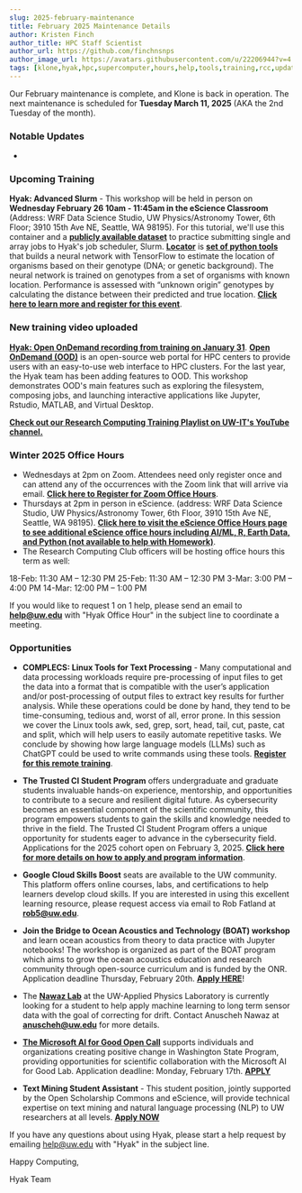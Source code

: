 ```yaml
---
slug: 2025-february-maintenance
title: February 2025 Maintenance Details
author: Kristen Finch
author_title: HPC Staff Scientist
author_url: https://github.com/finchnsnps
author_image_url: https://avatars.githubusercontent.com/u/22206944?v=4
tags: [klone,hyak,hpc,supercomputer,hours,help,tools,training,rcc,updates,opportunities]
---
```


Our February maintenance is complete, and Klone is back in operation. The next maintenance is scheduled for **Tuesday March 11, 2025** (AKA the 2nd Tuesday of the month). 

### Notable Updates
* 

### Upcoming Training

**Hyak: Advanced Slurm** - This workshop will be held in person on **Wednesday February 26 10am - 11:45am in the eScience Classroom** (Address: WRF Data Science Studio, UW Physics/Astronomy Tower, 6th Floor; 3910 15th Ave NE, Seattle, WA 98195). For this tutorial, we'll use this container and a  [**publicly available dataset**](https://doi.org/10.1111/1755-0998.12056) to practice submitting single and array jobs to Hyak's job scheduler, Slurm. [**Locator**](https://elifesciences.org/articles/54507) is [**set of python tools**](https://github.com/kr-colab/locator.git) that builds a neural network with TensorFlow to estimate the location of organisms based on their genotype (DNA; or genetic background). The neural network is trained on genotypes from a set of organisms with known location. Performance is assessed with “unknown origin” genotypes by calculating the distance between their predicted and true location.  [**Click here to learn more and register for this event**](https://form.jotform.com/finchkn/hyak-advanced-slurm). 

### New training video uploaded 

[**Hyak: Open OnDemand recording from training on January 31**](https://youtu.be/U_LlktlDyI4?si=K2tctaFCc-bGonOQ). [**Open OnDemand (OOD)**](https://hyak.uw.edu/docs/ood/start) is an open-source web portal for HPC centers to provide users with an easy-to-use web interface to HPC clusters. For the last year, the Hyak team has been adding features to OOD. This workshop demonstrates OOD's main features such as exploring the filesystem, composing jobs, and launching interactive applications like Jupyter, Rstudio, MATLAB, and Virtual Desktop.  

[**Check out our Research Computing Training Playlist on UW-IT's YouTube channel.**](https://youtube.com/playlist?list=PL-uLiqrTav1omqc7omKsLzRg2ng3nKCtj&si=ACwxjc0PV67AQfxm)

### Winter 2025 Office Hours

* Wednesdays at 2pm on Zoom. Attendees need only register once and can attend any of the occurrences with the Zoom link that will arrive via email. [**Click here to Register for Zoom Office Hours**](https://washington.zoom.us/meeting/register/tJMpce6vrz8sEtR5miKvhsQiXANt6lBORFTu).
* Thursdays at 2pm in person in eScience. (address: WRF Data Science Studio, UW Physics/Astronomy Tower, 6th Floor, 3910 15th Ave NE, Seattle, WA 98195). [**Click here to visit the eScience Office Hours page to see additional eScience office hours including AI/ML, R, Earth Data, and Python (not available to help with Homework)**](https://escience.washington.edu/using-data-science/office-hours#office-hour-schedule). 
* The Research Computing Club officers will be hosting office hours this term as well:  

18-Feb: 11:30 AM – 12:30 PM 
25-Feb: 11:30 AM – 12:30 PM 
3-Mar: 3:00 PM – 4:00 PM 
14-Mar: 12:00 PM – 1:00 PM 
 
If you would like to request 1 on 1 help, please send an email to **help@uw.edu** with "Hyak Office Hour" in the subject line to coordinate a meeting.

### Opportunities

* **COMPLECS: Linux Tools for Text Processing** - Many computational and data processing workloads require pre-processing of input files to get the data into a format that is compatible with the user’s application and/or post-processing of output files to extract key results for further analysis. While these operations could be done by hand, they tend to be time-consuming, tedious and, worst of all, error prone. In this session we cover the Linux tools awk, sed, grep, sort, head, tail, cut, paste, cat and split, which will help users to easily automate repetitive tasks. We conclude by showing how large language models (LLMs) such as ChatGPT could be used to write commands using these tools. [**Register for this remote training**](https://support.access-ci.org/events/7719?utm_source=constantcontact&utm_medium=email&utm_campaign=Digest-012925). 

* **The Trusted CI Student Program** offers undergraduate and graduate students invaluable hands-on experience, mentorship, and opportunities to contribute to a secure and resilient digital future. As cybersecurity becomes an essential component of the scientific community, this program empowers students to gain the skills and knowledge needed to thrive in the field. The Trusted CI Student Program offers a unique opportunity for students eager to advance in the cybersecurity field. Applications for the 2025 cohort open on February 3, 2025. [**Click here for more details on how to apply and program information**](https://docs.google.com/forms/d/e/1FAIpQLSdd7uiwJH4mqI13w5sc2LXlY9Zt-6l9mSiIb5AwYzsEdwjwUg/viewform?usp=header). 

* **Google Cloud Skills Boost** seats are available to the UW community. This platform offers online courses, labs, and certifications to help learners develop cloud skills. If you are interested in using this excellent learning resource, please request access via email to Rob Fatland at **rob5@uw.edu**. 

* **Join the Bridge to Ocean Acoustics and Technology (BOAT) workshop** and learn ocean acoustics from theory to data practice with Jupyter notebooks! The workshop is organized as part of the BOAT program which aims to grow the ocean acoustics education and research community through open-source curriculum and is funded by the ONR. Application deadline Thursday, February 20th. [**Apply HERE**](https://boat-ocean-acoustics.github.io/)! 

* The [**Nawaz Lab**](https://www.nawazinnovation.com/) at the UW-Applied Physics Laboratory is currently looking for a student to help apply machine learning to long term sensor data with the goal of correcting for drift. Contact Anuscheh Nawaz at **anuscheh@uw.edu** for more details. 

* [**The Microsoft AI for Good Open Call**](https://www.microsoft.com/en-us/research/academic-program/ai-for-good-lab-open-call/) supports individuals and organizations creating positive change in Washington State Program, providing opportunities for scientific collaboration with the Microsoft AI for Good Lab. Application deadline: Monday, February 17th. [**APPLY**](https://webportalapp.com/sp/login/msr_2025_ai_for_good_lab_open_call)

* **Text Mining Student Assistant** - This student position, jointly supported by the Open Scholarship Commons and eScience, will provide technical expertise on text mining and natural language processing (NLP) to UW researchers at all levels. [**Apply NOW**](https://lib.uw.edu/about/employment/students/text-mining/)  

If you have any questions about using Hyak, please start a help request by emailing help@uw.edu with "Hyak" in the subject line. 

Happy Computing, 

Hyak Team
